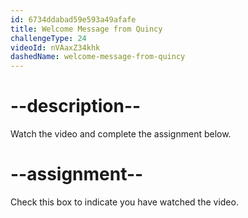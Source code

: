```yaml
---
id: 6734ddabad59e593a49afafe
title: Welcome Message from Quincy
challengeType: 24
videoId: nVAaxZ34khk
dashedName: welcome-message-from-quincy
---
```


# --description--

Watch the video and complete the assignment below.

# --assignment--

Check this box to indicate you have watched the video.
